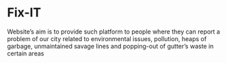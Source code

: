 # Fix-IT
Website’s aim is to provide such platform to people where they can report a problem of our city related to environmental issues, pollution, heaps of garbage, unmaintained savage lines and popping-out of gutter’s waste in certain areas
